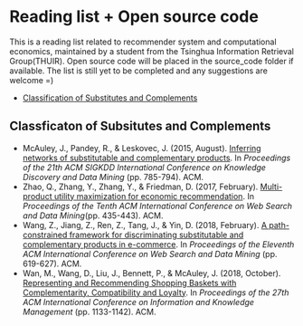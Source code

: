 # Reading list + Open source code

This is a reading list related to recommender system and computational economics, maintained by a student from the  Tsinghua Information Retrieval Group(THUIR). Open source code will be placed in the source_code folder if available. The list is still yet to be completed and any suggestions are welcome =)

- [Classification of Substitutes and Complements](#classification-of-substitutes-and-complements)

<a name="#classification-of-substitutes-and-complements"></a>

## Classficaton of Subsitutes and Complements

- McAuley, J., Pandey, R., & Leskovec, J. (2015, August). [Inferring networks of substitutable and complementary products](https://cseweb.ucsd.edu/~jmcauley/pdfs/kdd15.pdf). In *Proceedings of the 21th ACM SIGKDD International Conference on Knowledge Discovery and Data Mining* (pp. 785-794). ACM.
- Zhao, Q., Zhang, Y., Zhang, Y., & Friedman, D. (2017, February). [Multi-product utility maximization for economic recommendation](http://yongfeng.me/attach/multi-utility-wsdm17.pdf). In *Proceedings of the Tenth ACM International Conference on Web Search and Data Mining*(pp. 435-443). ACM.
- Wang, Z., Jiang, Z., Ren, Z., Tang, J., & Yin, D. (2018, February). [A path-constrained framework for discriminating substitutable and complementary products in e-commerce](http://delivery.acm.org/10.1145/3160000/3159710/p619-wang.pdf?ip=206.161.232.17&id=3159710&acc=ACTIVE%20SERVICE&key=BF85BBA5741FDC6E%2E587F3204F5B62A59%2ED0B7E6D65B9041DC%2E4D4702B0C3E38B35&__acm__=1546316474_5a703d5c6f694a46685cb23beb24550d). In *Proceedings of the Eleventh ACM International Conference on Web Search and Data Mining* (pp. 619-627). ACM.
- Wan, M., Wang, D., Liu, J., Bennett, P., & McAuley, J. (2018, October). [Representing and Recommending Shopping Baskets with Complementarity, Compatibility and Loyalty](https://cseweb.ucsd.edu/~jmcauley/pdfs/cikm18a.pdf). In *Proceedings of the 27th ACM International Conference on Information and Knowledge Management* (pp. 1133-1142). ACM.



